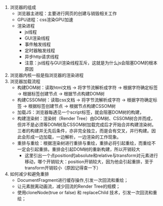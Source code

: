 1. 浏览器的组成
    * 浏览器主进程：主要进行网页的创建与销毁相关工作
    * GPU进程：css渲染GPU加速
    * 渲染进程
        - js线程
        - GUI渲染线程
        - 事件触发线程
        - 定时器触发线程
        - 异步http请求线程
        - 注意：js线程与GUI渲染线程互斥，这就是为什么js会阻塞DOM的根本原因
2. 浏览器内核一般是指浏览器的渲染进程
3. 浏览器加载流程
    * 构建DOM树：读取html文档 -> 将字节流解析成字符 -> 根据字符确定标签 -> 根据标签创建节点 -> 根据节点构建DOM树
    * 构建CSSOM树：读取css文档 -> 将字节流解析成字符 -> 根据字符确定标签 -> 根据标签创建节点 -> 根据节点构建CSSOM树
    * 加载JS：浏览器每遇见一个script标签，就会阻塞DOM树的构建，
    * 构建渲染树：渲染树（Render Tree）由DOM树、CSSOM树合并而成，但并不是必须等DOM树及CSSOM树加载完成后才开始合并构建渲染树。三者的构建并无先后条件，亦非完全独立，而是会有交叉，并行构建。因此会形成一边加载，一边解析，一边渲染的工作现象。
    * 重排与重绘：根据渲染树进行重排与重绘，重排必将引起重绘，而重绘不一定会引起重排。重排会引起DOM树的重新构建，所以开销较大
        - 这里引出一个点position的absolute和relative与transform对元素进行移动，哪个开销较大：position开销较大，因为他会引起重排，至于transform开销较小（原因记得查一下）
4. 如何减少和避免重排
    * DocumentFragment进行缓存操作,引发一次回流和重绘；
    * 让元素脱离动画流，减少回流的Render Tree的规模；
    * 使用cloneNode(true or false) 和 replaceChild 技术，引发一次回流和重绘；
